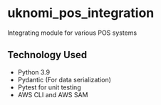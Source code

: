 # uknomi_pos_integration
Integrating module for various POS systems

## Technology Used
* Python 3.9
* Pydantic (For data serialization)
* Pytest for unit testing
* AWS CLI and AWS SAM